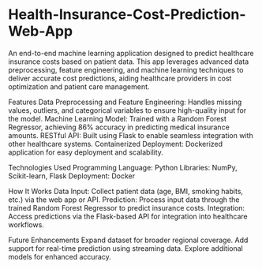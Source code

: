 # Health-Insurance-Cost-Prediction-Web-App

An end-to-end machine learning application designed to predict healthcare insurance costs based on patient data. This app leverages advanced data preprocessing, feature engineering, and machine learning techniques to deliver accurate cost predictions, aiding healthcare providers in cost optimization and patient care management.

Features
Data Preprocessing and Feature Engineering: Handles missing values, outliers, and categorical variables to ensure high-quality input for the model.
Machine Learning Model: Trained with a Random Forest Regressor, achieving 86% accuracy in predicting medical insurance amounts.
RESTful API: Built using Flask to enable seamless integration with other healthcare systems.
Containerized Deployment: Dockerized application for easy deployment and scalability.

Technologies Used
Programming Language: Python
Libraries: NumPy, Scikit-learn, Flask
Deployment: Docker

How It Works
Data Input: Collect patient data (age, BMI, smoking habits, etc.) via the web app or API.
Prediction: Process input data through the trained Random Forest Regressor to predict insurance costs.
Integration: Access predictions via the Flask-based API for integration into healthcare workflows.

Future Enhancements
Expand dataset for broader regional coverage.
Add support for real-time prediction using streaming data.
Explore additional models for enhanced accuracy.
